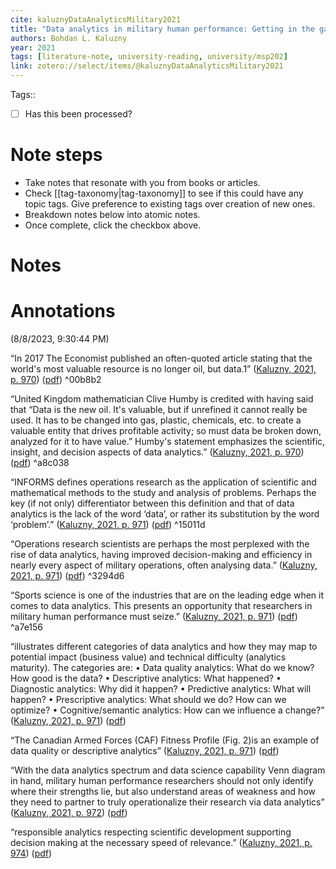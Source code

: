 ```yaml
---
cite: kaluznyDataAnalyticsMilitary2021
title: "Data analytics in military human performance: Getting in the game"
authors: Bohdan L. Kaluzny
year: 2021
tags: [literature-note, university-reading, university/msp202]
link: zotero://select/items/@kaluznyDataAnalyticsMilitary2021
---
```


Tags:: 

- [ ] Has this been processed?

# Note steps
- Take notes that resonate with you from books or articles.
- Check [[tag-taxonomy|tag-taxonomy]] to see if this could have any topic tags. Give preference to existing tags over creation of new ones.
- Breakdown notes below into atomic notes.
- Once complete, click the checkbox above.



# Notes



# Annotations  
(8/8/2023, 9:30:44 PM)

“In 2017 The Economist published an often-quoted article stating that the world's most valuable resource is no longer oil, but data.1” ([Kaluzny, 2021, p. 970](zotero://select/library/items/PAPLJWNU)) ([pdf](zotero://open-pdf/library/items/BACKN5Y3?page=1&annotation=H5ICKQB7)) ^00b8b2

“United Kingdom mathematician Clive Humby is credited with having said that “Data is the new oil. It's valuable, but if unrefined it cannot really be used. It has to be changed into gas, plastic, chemicals, etc. to create a valuable entity that drives profitable activity; so must data be broken down, analyzed for it to have value.” Humby's statement emphasizes the scientific, insight, and decision aspects of data analytics.” ([Kaluzny, 2021, p. 970](zotero://select/library/items/PAPLJWNU)) ([pdf](zotero://open-pdf/library/items/BACKN5Y3?page=1&annotation=DALPMGRX)) ^a8c038

“INFORMS defines operations research as the application of scientific and mathematical methods to the study and analysis of problems. Perhaps the key (if not only) differentiator between this definition and that of data analytics is the lack of the word ‘data’, or rather its substitution by the word ‘problem’.” ([Kaluzny, 2021, p. 971](zotero://select/library/items/PAPLJWNU)) ([pdf](zotero://open-pdf/library/items/BACKN5Y3?page=2&annotation=FNDC75NH)) ^15011d

“Operations research scientists are perhaps the most perplexed with the rise of data analytics, having improved decision-making and efficiency in nearly every aspect of military operations, often analysing data.” ([Kaluzny, 2021, p. 971](zotero://select/library/items/PAPLJWNU)) ([pdf](zotero://open-pdf/library/items/BACKN5Y3?page=2&annotation=LRXY3PLJ)) ^3294d6

“Sports science is one of the industries that are on the leading edge when it comes to data analytics. This presents an opportunity that researchers in military human performance must seize.” ([Kaluzny, 2021, p. 971](zotero://select/library/items/PAPLJWNU)) ([pdf](zotero://open-pdf/library/items/BACKN5Y3?page=2&annotation=S57RM9KR)) ^a7e156

“illustrates different categories of data analytics and how they may map to potential impact (business value) and technical difficulty (analytics maturity). The categories are: • Data quality analytics: What do we know? How good is the data? • Descriptive analytics: What happened? • Diagnostic analytics: Why did it happen? • Predictive analytics: What will happen? • Prescriptive analytics: What should we do? How can we optimize? • Cognitive/semantic analytics: How can we influence a change?” ([Kaluzny, 2021, p. 971](zotero://select/library/items/PAPLJWNU)) ([pdf](zotero://open-pdf/library/items/BACKN5Y3?page=2&annotation=DVX6FCWJ))

“The Canadian Armed Forces (CAF) Fitness Profile (Fig. 2)is an example of data quality or descriptive analytics” ([Kaluzny, 2021, p. 971](zotero://select/library/items/PAPLJWNU)) ([pdf](zotero://open-pdf/library/items/BACKN5Y3?page=2&annotation=4VU7AL3R))

“With the data analytics spectrum and data science capability Venn diagram in hand, military human performance researchers should not only identify where their strengths lie, but also understand areas of weakness and how they need to partner to truly operationalize their research via data analytics” ([Kaluzny, 2021, p. 972](zotero://select/library/items/PAPLJWNU)) ([pdf](zotero://open-pdf/library/items/BACKN5Y3?page=3&annotation=ZPJLLMFE))

“responsible analytics respecting scientific development supporting decision making at the necessary speed of relevance.” ([Kaluzny, 2021, p. 974](zotero://select/library/items/PAPLJWNU)) ([pdf](zotero://open-pdf/library/items/BACKN5Y3?page=5&annotation=M5A47KT4))